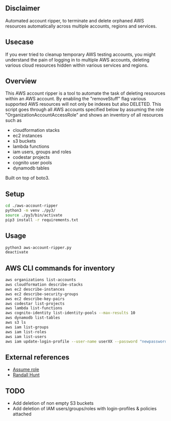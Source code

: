 ## Disclaimer

Automated account ripper, to terminate and delete orphaned AWS resources automatically across multiple accounts, regions and services.

## Usecase

If you ever tried to cleanup temporary AWS testing accounts, you might understand the pain of logging in to multiple AWS accounts, deleting various cloud resources hidden within various services and regions.

## Overview

This AWS account ripper is a tool to automate the task of deleting resources within an AWS account. By enabling the "removeStuff" flag various supported AWS resources will not only be indexes but also DELETED. This script goes through all AWS accounts specified below by assuming the role  "OrganizationAccountAccessRole" and shows an inventory of all resources such as

- cloudformation stacks
- ec2 instances
- s3 buckets
- lambda functions
- iam users, groups and roles
- codestar projects
- cognito user pools
- dynamodb tables

Built on top of boto3.

## Setup

```sh
cd ./aws-account-ripper
python3 -m venv ./py3/
source ./py3/bin/activate
pip3 install -r requirements.txt
```

## Usage

```sh
python3 aws-account-ripper.py
deactivate
```

## AWS CLI commands for inventory

```sh
aws organizations list-accounts
aws cloudformation describe-stacks
aws ec2 describe-instances
aws ec2 describe-security-groups
aws ec2 describe-key-pairs
aws codestar list-projects
aws lambda list-functions
aws cognito-identity list-identity-pools --max-results 10
aws dynamodb list-tables
aws s3 ls
aws iam list-groups
aws iam list-roles
aws iam list-users
aws iam update-login-profile --user-name userXX --password "newpassword"
```

## External references

- [Assume role](https://gist.github.com/gene1wood/938ff578fbe57cf894a105b4107702de)
- [Randall Hunt](http://ranman.com/cleaning-up-aws-with-boto3/)

## TODO

- Add deletion of non empty S3 buckets
- Add deletion of IAM users/groups/roles with login-profiles & policies attached
